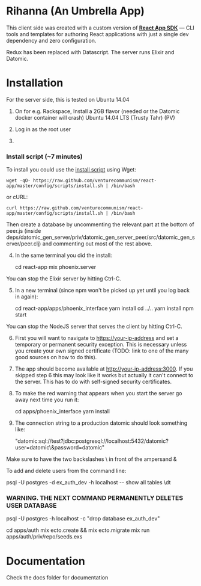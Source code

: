 # Rihanna (An Umbrella App)

This client side was created with a custom version of **[React App SDK](https://github.com/kriasoft/react-app)** — CLI
tools and templates for authoring React applications with just a single dev dependency and
zero configuration.

Redux has been replaced with Datascript. The server runs Elixir and Datomic.

# Installation

For the server side, this is tested on Ubuntu 14.04

1) On for e.g. Rackspace, Install a 2GB flavor (needed or the Datomic docker container will crash) Ubuntu 14.04 LTS (Trusty Tahr) (PV)

2) Log in as the root user

3)

### Install script (~7 minutes)

To install you could use the [install script](https://raw.github.com/venturecommunism/react-app/master/config/scripts/install.sh) using Wget:

    wget -qO- https://raw.github.com/venturecommunism/react-app/master/config/scripts/install.sh | /bin/bash

or cURL:

    curl https://raw.github.com/venturecommunism/react-app/master/config/scripts/install.sh | /bin/bash

Then create a database by uncommenting the relevant part at the bottom of peer.js (inside deps/datomic_gen_server/priv/datomic_gen_server_peer/src/datomic_gen_server/peer.clj) and commenting out most of the rest above.

4) In the same terminal you did the install:

    cd react-app
    mix phoenix.server

You can stop the Elixir server by hitting Ctrl-C.

5) In a new terminal (since npm won't be picked up yet until you log back in again):

    cd react-app/apps/phoenix_interface
    yarn install
    cd ../..
    yarn install
    npm start

You can stop the NodeJS server that serves the client by hitting Ctrl-C.

6) First you will want to navigate to [https://your-ip-address](https://your-ip-address) and set a temporary or permanent security exception. This is necessary unless you create your own signed certificate (TODO: link to one of the many good sources on how to do this).

7) The app should become available at [http://your-ip-address:3000](http://your-ip-address:3000). If you skipped step 6 this may look like it works but actually it can't connect to the server. This has to do with self-signed security certificates.

8) To make the red warning that appears when you start the server go away next time you run it:

    cd apps/phoenix_interface
    yarn install

9) The connection string to a production datomic should look something like:

    "datomic:sql://test?jdbc:postgresql://localhost:5432/datomic?user=datomic\\&password=datomic"

Make sure to have the two backslashes \\ in front of the ampersand &

To add and delete users from the command line:

psql -U postgres -d ex_auth_dev -h localhost
-- show all tables
\dt

### WARNING. THE NEXT COMMAND PERMANENTLY DELETES USER DATABASE
psql -U postgres -h localhost -c "drop database ex_auth_dev"

cd apps/auth
mix ecto.create && mix ecto.migrate
mix run apps/auth/priv/repo/seeds.exs

# Documentation

Check the docs folder for documentation
